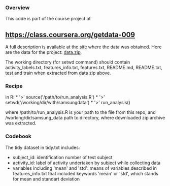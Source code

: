 ### Overview
This code is part of the course project at
## https://class.coursera.org/getdata-009

A full description is available at the [site](http://archive.ics.uci.edu/ml/datasets/Human+Activity+Recognition+Using+Smartphones) where the data was obtained.
Here are the data for the project: [data.zip](https://d396qusza40orc.cloudfront.net/getdata%2Fprojectfiles%2FUCI%20HAR%20Dataset.zip).

The working directory (for setwd command) should contain activity_labels.txt, features_info.txt, features.txt, README.md, README.txt, test and train when extracted from data zip above.

### Recipe
in R: 
	*	'>' source('/path/to/run_analysis.R')
	*	'>' setwd('/working/dir/with/samsungdata')
	*	'>' run_analysis()

where /path/to/run_analysis.R is your path to the file from this repo,
	and
/working/dir/samsung_data path to directory, where downloaded zip archive was extracted.

### Codebook
The tidy dataset in tidy.txt includes:
 * subject_id: identification number of test subject
 * activity_id: label of activity undertaken by subject while collecting data
 * variables including 'mean' and 'std':  means of variables described in features_info.txt that included keywords 'mean' or 'std', which stands for mean and standart deviation
